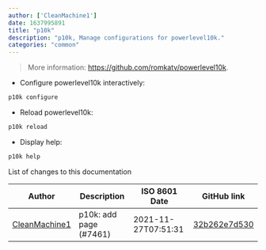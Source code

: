 ```yaml
---
author: ['CleanMachine1']
date: 1637995891
title: "p10k"
description: "p10k, Manage configurations for powerlevel10k."
categories: "common"
---
```

> More information: <https://github.com/romkatv/powerlevel10k>.

- Configure powerlevel10k interactively:

```bash
p10k configure
```

- Reload powerlevel10k:

```bash
p10k reload
```

- Display help:

```bash
p10k help
```
List of changes to this documentation


Author | Description | ISO 8601 Date | GitHub link
------|-----|-----|-----
[CleanMachine1](mailto:78213164+CleanMachine1@users.noreply.github.com) | p10k: add page (#7461) | 2021-11-27T07:51:31 | [32b262e7d530](https://github.com/tldr-pages/tldr/commit/32b262e7d5301e017f2fc0747869246d65426885)

